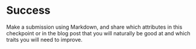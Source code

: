 # Success
Make a submission using Markdown, and share which attributes in this checkpoint or in the blog post that you will naturally be good at and which traits you will need to improve.
